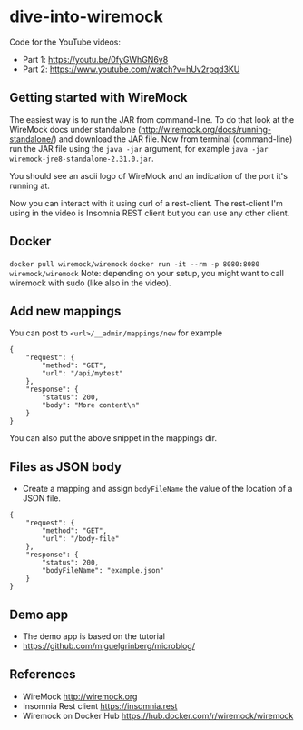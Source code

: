 # dive-into-wiremock
Code for the YouTube videos:
- Part 1: https://youtu.be/0fyGWhGN6y8 
- Part 2: https://www.youtube.com/watch?v=hUv2rpqd3KU

## Getting started with WireMock
The easiest way is to run the JAR from command-line. To do that look at the WireMock docs under standalone (http://wiremock.org/docs/running-standalone/) and download the JAR file. Now from terminal (command-line) run the JAR file using the ```java -jar``` argument, for example ```java -jar wiremock-jre8-standalone-2.31.0.jar```.

You should see an ascii logo of WireMock and an indication of the port it's running at. 

Now you can interact with it using curl of a rest-client. The rest-client I'm using in the video is Insomnia REST client but you can use any other client. 

## Docker
```docker pull wiremock/wiremock```
```docker run -it --rm -p 8080:8080 wiremock/wiremock```
Note: depending on your setup, you might want to call wiremock with sudo (like also in the video). 


## Add new mappings

You can post to ```<url>/__admin/mappings/new```
for example
```
{
    "request": {
        "method": "GET",
        "url": "/api/mytest"
    },
    "response": {
        "status": 200,
        "body": "More content\n"
    }
}
```
You can also put the above snippet in the mappings dir.


## Files as JSON body
- Create a mapping and assign ```bodyFileName``` the value of the location of a JSON file. 
```
{
    "request": {
        "method": "GET",
        "url": "/body-file"
    },
    "response": {
        "status": 200,
        "bodyFileName": "example.json"
    }
}
```
## Demo app 
- The demo app is based on the tutorial 
- https://github.com/miguelgrinberg/microblog/


## References
- WireMock http://wiremock.org
- Insomnia Rest client https://insomnia.rest 
- Wiremock on Docker Hub https://hub.docker.com/r/wiremock/wiremock


